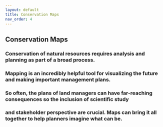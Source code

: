 ```yaml
---
layout: default
title: Conservation Maps
nav_order: 4
---
```


## Conservation Maps

### Conservation of natural resources requires analysis and planning as part of a broad process.  
### Mapping is an incredibly helpful tool for visualizing the future and making important management plans.  
### So often, the plans of land managers can have far-reaching consequences so the inclusion of scientific study 
### and stakeholder perspective are crucial. Maps can bring it all together to help planners imagine what can be.
